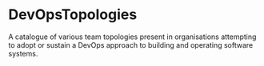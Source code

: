 DevOpsTopologies
================

A catalogue of various team topologies present in organisations attempting to adopt or sustain a DevOps approach to building and operating software systems. 
